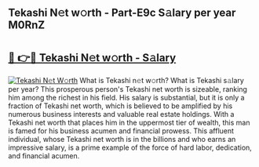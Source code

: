 ## Tekashi N𝚎t w𝚘rth - Part-E9c S𝚊lary per year M0RnZ

# <h2><a href="http://gc1gym.nevu.top/?p=Tekashi">🔗 👉🔴 Tekashi N𝚎t w𝚘rth - S𝚊lary</a></h2>

[![Tekashi N𝚎t W𝚘rth](https://i.imgur.com/Oavwk0R.jpeg)](http://gc1gym.nevu.top/?p=Tekashi)
What is Tekashi n𝚎t w𝚘rth? What is Tekashi s𝚊lary per year?
This prosperous person's Tekashi net worth is sizeable, ranking him among the richest in his field. His salary is substantial, but it is only a fraction of Tekashi net worth, which is believed to be amplified by his numerous business interests and valuable real estate holdings. With a Tekashi net worth that places him in the uppermost tier of wealth, this man is famed for his business acumen and financial prowess. This affluent individual, whose Tekashi net worth is in the billions and who earns an impressive salary, is a prime example of the force of hard labor, dedication, and financial acumen.

